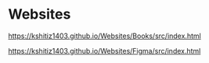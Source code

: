 # Websites

https://kshitiz1403.github.io/Websites/Books/src/index.html

https://kshitiz1403.github.io/Websites/Figma/src/index.html
